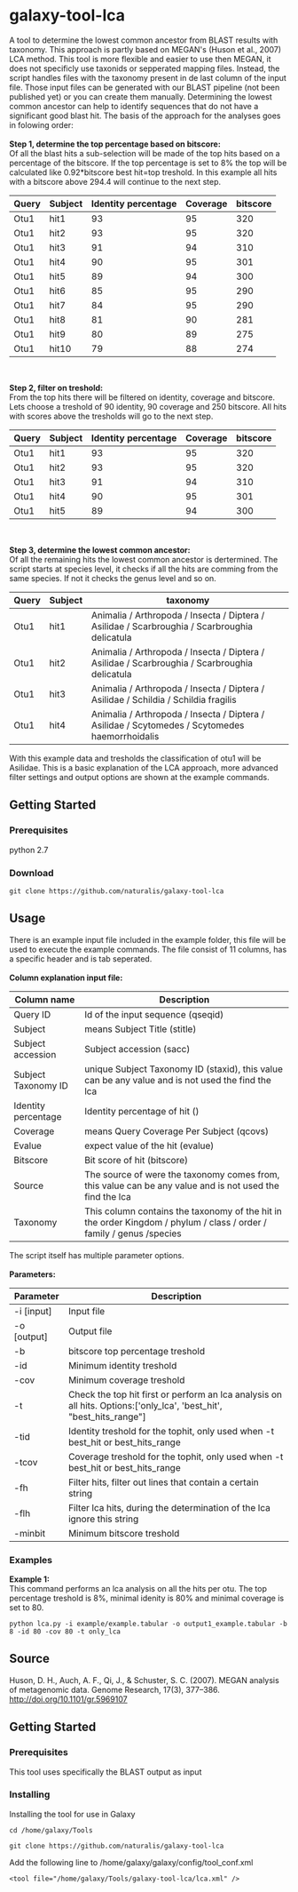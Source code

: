 # galaxy-tool-lca
A tool to determine the lowest common ancestor from BLAST results with taxonomy. This approach is partly based on MEGAN's (Huson et al., 2007) LCA method. This tool is more flexible and easier to use then MEGAN, it does not specificly use taxonids or sepperated mapping files. Instead, the script handles files with the taxonomy present in de last column of the input file. Those input files can be generated with our BLAST pipeline (not been published yet) or you can create them manually. Determining the lowest common ancestor can help to identify sequences that do not have a significant good blast hit. The basis of the approach for the analyses goes in folowing order:
<br /><br />
**Step 1, determine the top percentage based on bitscore:** <br />
Of all the blast hits a sub-selection will be made of the top hits based on a percentage of the bitscore. If the top percentage is set to 8% the top will be calculated like 0.92\*bitscore best hit=top treshold. In this example all hits with a bitscore above 294.4 will continue to the next step.   

| Query | Subject | Identity percentage | Coverage | bitscore |
| --- | --- | --- | --- | --- |
| Otu1 | hit1 | 93 | 95 | 320 |
| Otu1 | hit2 | 93 | 95 | 320 |
| Otu1 | hit3 | 91 | 94 | 310 |
| Otu1 | hit4 | 90 | 95 | 301 |
| Otu1 | hit5 | 89 | 94 | 300 |
| Otu1 | hit6 | 85 | 95 | 290 |
| Otu1 | hit7 | 84 | 95 | 290 |
| Otu1 | hit8 | 81 | 90 | 281 |
| Otu1 | hit9 | 80 | 89 | 275 |
| Otu1 | hit10 | 79 | 88 | 274 |

<br />

**Step 2, filter on treshold:** <br />
From the top hits there will be filtered on identity, coverage and bitscore. Lets choose a treshold of 90 identity, 90 coverage and 250 bitscore. All hits with scores above the tresholds will go to the next step. 

| Query | Subject | Identity percentage | Coverage | bitscore |
| --- | --- | --- | --- | --- |
| Otu1 | hit1 | 93 | 95 | 320 |
| Otu1 | hit2 | 93 | 95 | 320 |
| Otu1 | hit3 | 91 | 94 | 310 |
| Otu1 | hit4 | 90 | 95 | 301 |
| Otu1 | hit5 | 89 | 94 | 300 |

<br />

**Step 3, determine the lowest common ancestor:** <br />
Of all the remaining hits the lowest common ancestor is dertermined. The script starts at species level, it checks if all the hits are comming from the same species. If not it checks the genus level and so on. 

| Query | Subject | taxonomy |
| --- | --- | --- |
| Otu1 | hit1 | Animalia / Arthropoda / Insecta / Diptera / Asilidae / Scarbroughia / Scarbroughia delicatula |
| Otu1 | hit2 | Animalia / Arthropoda / Insecta / Diptera / Asilidae / Scarbroughia / Scarbroughia delicatula |
| Otu1 | hit3 | Animalia / Arthropoda / Insecta / Diptera / Asilidae / Schildia / Schildia fragilis |
| Otu1 | hit4 | Animalia / Arthropoda / Insecta / Diptera / Asilidae / Scytomedes / Scytomedes haemorrhoidalis |

With this example data and tresholds the classification of otu1 will be Asilidae. This is a basic explanation of the LCA approach, more advanced filter settings and output options are shown at the example commands.
<br />

## Getting Started
### Prerequisites
python 2.7
### Download
```
git clone https://github.com/naturalis/galaxy-tool-lca
```

## Usage
There is an example input file included in the example folder, this file will be used to execute the example commands. The file consist of 11 columns, has a specific header and is tab seperated.<br />
<br />
**Column explanation input file:**

| Column name | Description |
| --- | --- |
| Query ID | Id of the input sequence (qseqid) |
| Subject | means Subject Title (stitle) |
| Subject accession | Subject accession (sacc) |
| Subject Taxonomy ID | unique Subject Taxonomy ID (staxid), this value can be any value and is not used the find the lca |
| Identity percentage | Identity percentage of hit () |
| Coverage | means Query Coverage Per Subject (qcovs) |
| Evalue | expect value of the hit (evalue) |
| Bitscore | Bit score of hit (bitscore) |
| Source | The source of were the taxonomy comes from, this value can be any value and is not used the find the lca |
| Taxonomy | This column contains the taxonomy of the hit in the order Kingdom / phylum / class / order / family / genus /species |

The script itself has multiple parameter options.<br />
<br />
**Parameters:**

| Parameter | Description |
| --- | --- |
| -i [input] | Input file |
| -o [output] | Output file |
| -b | bitscore top percentage treshold |
| -id | Minimum identity treshold |
| -cov | Minimum coverage treshold |
| -t | Check the top hit first or perform an lca analysis on all hits. Options:['only_lca', 'best_hit', "best_hits_range"] |
| -tid | Identity treshold for the tophit, only used when -t best_hit or best_hits_range |
| -tcov | Coverage treshold for the tophit, only used when -t best_hit or best_hits_range |
| -fh | Filter hits, filter out lines that contain a certain string |
| -flh | Filter lca hits, during the determination of the lca ignore this string  |
| -minbit | Minimum bitscore treshold |

### Examples
**Example 1:**<br />
This command performs an lca analysis on all the hits per otu. The top percentage treshold is 8%, minimal idenity is 80% and minimal coverage is set to 80.
```
python lca.py -i example/example.tabular -o output1_example.tabular -b 8 -id 80 -cov 80 -t only_lca
```

## Source
Huson, D. H., Auch, A. F., Qi, J., & Schuster, S. C. (2007). MEGAN analysis of metagenomic data. Genome Research, 17(3), 377–386. http://doi.org/10.1101/gr.5969107

## Getting Started
### Prerequisites
This tool uses specifically the BLAST output as input
### Installing
Installing the tool for use in Galaxy
```
cd /home/galaxy/Tools
```
```
git clone https://github.com/naturalis/galaxy-tool-lca
```
Add the following line to /home/galaxy/galaxy/config/tool_conf.xml
```
<tool file="/home/galaxy/Tools/galaxy-tool-lca/lca.xml" />
```

